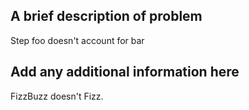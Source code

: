 ## A brief description of problem

Step foo doesn't account for bar

## Add any additional information here

FizzBuzz doesn't Fizz.
